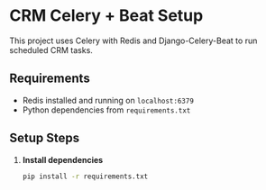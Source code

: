 # CRM Celery + Beat Setup

This project uses Celery with Redis and Django-Celery-Beat to run scheduled CRM tasks.

## Requirements
- Redis installed and running on `localhost:6379`
- Python dependencies from `requirements.txt`

## Setup Steps

1. **Install dependencies**
   ```bash
   pip install -r requirements.txt
